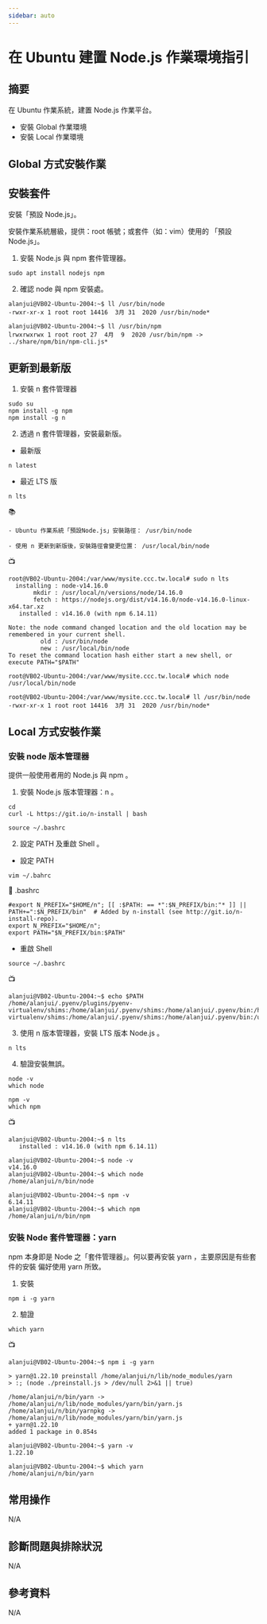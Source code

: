 ```yaml
---
sidebar: auto
---
```


# 在 Ubuntu 建置 Node.js 作業環境指引

## 摘要

在 Ubuntu 作業系統，建置 Node.js 作業平台。

- 安裝 Global 作業環境
- 安裝 Local 作業環境

## Global 方式安裝作業

## 安裝套件

安裝「預設 Node.js」。

安裝作業系統層級，提供：root 帳號；或套件（如：vim）使用的
「預設 Node.js」。

1. 安裝 Node.js 與 npm 套件管理器。

```
sudo apt install nodejs npm
```

2. 確認 node 與 npm 安裝處。

```
alanjui@VB02-Ubuntu-2004:~$ ll /usr/bin/node
-rwxr-xr-x 1 root root 14416  3月 31  2020 /usr/bin/node*

alanjui@VB02-Ubuntu-2004:~$ ll /usr/bin/npm
lrwxrwxrwx 1 root root 27  4月  9  2020 /usr/bin/npm -> ../share/npm/bin/npm-cli.js*
```

## 更新到最新版

1. 安裝 n 套件管理器

```
sudo su
npm install -g npm
npm install -g n
```

2. 透過 n 套件管理器，安裝最新版。

- 最新版

```
n latest
```

- 最近 LTS 版

```
n lts
```

📚

```
- Ubuntu 作業系統「預設Node.js」安裝路徑： /usr/bin/node

- 使用 n 更新到新版後，安裝路徑會變更位置： /usr/local/bin/node
```

📺

```
root@VB02-Ubuntu-2004:/var/www/mysite.ccc.tw.local# sudo n lts
  installing : node-v14.16.0
       mkdir : /usr/local/n/versions/node/14.16.0
       fetch : https://nodejs.org/dist/v14.16.0/node-v14.16.0-linux-x64.tar.xz
   installed : v14.16.0 (with npm 6.14.11)

Note: the node command changed location and the old location may be remembered in your current shell.
         old : /usr/bin/node
         new : /usr/local/bin/node
To reset the command location hash either start a new shell, or execute PATH="$PATH"

root@VB02-Ubuntu-2004:/var/www/mysite.ccc.tw.local# which node
/usr/local/bin/node

root@VB02-Ubuntu-2004:/var/www/mysite.ccc.tw.local# ll /usr/bin/node
-rwxr-xr-x 1 root root 14416  3月 31  2020 /usr/bin/node*
```

## Local 方式安裝作業

### 安裝 node 版本管理器

提供一般使用者用的 Node.js 與 npm 。

1. 安裝 Node.js 版本管理器：n 。

```
cd
curl -L https://git.io/n-install | bash

source ~/.bashrc
```

2. 設定 PATH 及重啟 Shell 。

- 設定 PATH

```
vim ~/.bahrc
```

🔖 .bashrc

```
#export N_PREFIX="$HOME/n"; [[ :$PATH: == *":$N_PREFIX/bin:"* ]] || PATH+=":$N_PREFIX/bin"  # Added by n-install (see http://git.io/n-install-repo).
export N_PREFIX="$HOME/n";
export PATH="$N_PREFIX/bin:$PATH"
```

- 重啟 Shell

```
source ~/.bashrc
```

📺

```
alanjui@VB02-Ubuntu-2004:~$ echo $PATH
/home/alanjui/.pyenv/plugins/pyenv-virtualenv/shims:/home/alanjui/.pyenv/shims:/home/alanjui/.pyenv/bin:/home/alanjui/n/bin:/home/alanjui/.pyenv/plugins/pyenv-virtualenv/shims:/home/alanjui/.pyenv/shims:/home/alanjui/.pyenv/bin:/usr/local/sbin:/usr/local/bin:/usr/sbin:/usr/bin:/sbin:/bin:/usr/games:/usr/local/games:/snap/bin:/home/alanjui/n/bin
```

3. 使用 n 版本管理器，安裝 LTS 版本 Node.js 。

```
n lts
```

4. 驗證安裝無誤。

```
node -v
which node

npm -v
which npm
```

📺

```
alanjui@VB02-Ubuntu-2004:~$ n lts
   installed : v14.16.0 (with npm 6.14.11)

alanjui@VB02-Ubuntu-2004:~$ node -v
v14.16.0
alanjui@VB02-Ubuntu-2004:~$ which node
/home/alanjui/n/bin/node

alanjui@VB02-Ubuntu-2004:~$ npm -v
6.14.11
alanjui@VB02-Ubuntu-2004:~$ which npm
/home/alanjui/n/bin/npm
```

### 安裝 Node 套件管理器：yarn

npm 本身即是 Node 之「套件管理器」。何以要再安裝 yarn ，主要原因是有些套件的安裝
偏好使用 yarn 所致。

1. 安裝

```
npm i -g yarn
```

2. 驗證

```
which yarn
```

📺

```
alanjui@VB02-Ubuntu-2004:~$ npm i -g yarn

> yarn@1.22.10 preinstall /home/alanjui/n/lib/node_modules/yarn
> :; (node ./preinstall.js > /dev/null 2>&1 || true)

/home/alanjui/n/bin/yarn -> /home/alanjui/n/lib/node_modules/yarn/bin/yarn.js
/home/alanjui/n/bin/yarnpkg -> /home/alanjui/n/lib/node_modules/yarn/bin/yarn.js
+ yarn@1.22.10
added 1 package in 0.854s

alanjui@VB02-Ubuntu-2004:~$ yarn -v
1.22.10

alanjui@VB02-Ubuntu-2004:~$ which yarn
/home/alanjui/n/bin/yarn
```

## 常用操作

N/A

## 診斷問題與排除狀況

N/A

## 參考資料

N/A
